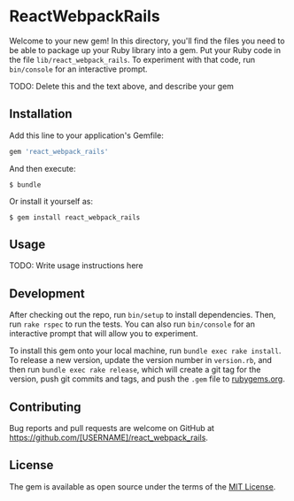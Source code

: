 # ReactWebpackRails

Welcome to your new gem! In this directory, you'll find the files you need to be able to package up your Ruby library into a gem. Put your Ruby code in the file `lib/react_webpack_rails`. To experiment with that code, run `bin/console` for an interactive prompt.

TODO: Delete this and the text above, and describe your gem

## Installation

Add this line to your application's Gemfile:

```ruby
gem 'react_webpack_rails'
```

And then execute:

    $ bundle

Or install it yourself as:

    $ gem install react_webpack_rails

## Usage

TODO: Write usage instructions here

## Development

After checking out the repo, run `bin/setup` to install dependencies. Then, run `rake rspec` to run the tests. You can also run `bin/console` for an interactive prompt that will allow you to experiment.

To install this gem onto your local machine, run `bundle exec rake install`. To release a new version, update the version number in `version.rb`, and then run `bundle exec rake release`, which will create a git tag for the version, push git commits and tags, and push the `.gem` file to [rubygems.org](https://rubygems.org).

## Contributing

Bug reports and pull requests are welcome on GitHub at https://github.com/[USERNAME]/react_webpack_rails.


## License

The gem is available as open source under the terms of the [MIT License](http://opensource.org/licenses/MIT).

